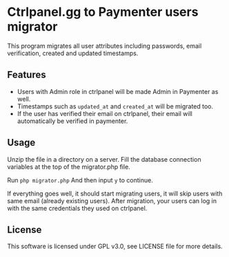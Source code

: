 # Ctrlpanel.gg to Paymenter users migrator

This program migrates all user attributes including passwords, email verification, created and updated timestamps.

## Features

- Users with Admin role in ctrlpanel will be made Admin in Paymenter as well.
- Timestamps such as `updated_at` and `created_at` will be migrated too.
- If the user has verified their email on ctrlpanel, their email will automatically be verified in paymenter.

## Usage

Unzip the file in a directory on a server.
Fill the database connection variables at the top of the migrator.php file.

Run `php migrator.php` And then input `y` to continue.

If everything goes well, it should start migrating users, it will skip users with same email (already existing users).
After migration, your users can log in with the same credentials they used on ctrlpanel.

## License

This software is licensed under GPL v3.0, see LICENSE file for more details.
